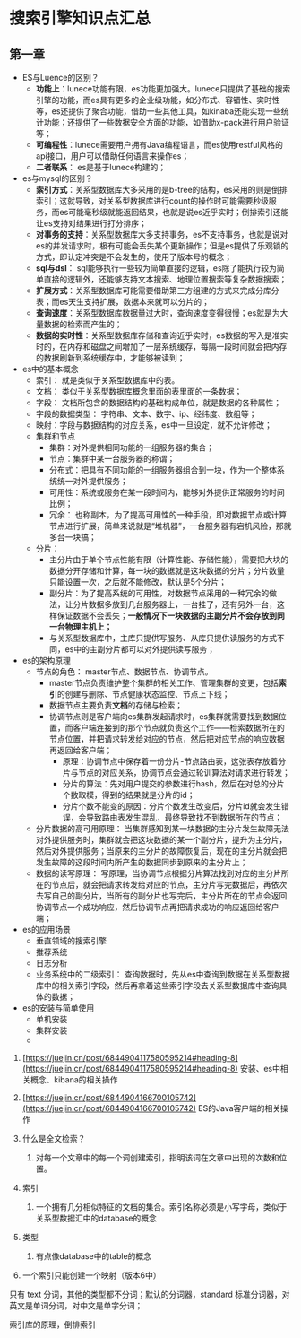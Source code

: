 # 搜索引擎知识点汇总



## 第一章

- ES与Luence的区别？
   - **功能上**：lunece功能有限，es功能更加强大。lunece只提供了基础的搜索引擎的功能，而es具有更多的企业级功能，如分布式、容错性、实时性等，es还提供了聚合功能，借助一些其他工具，如kinaba还能实现一些统计功能；还提供了一些数据安全方面的功能，如借助x-pack进行用户验证等；
   - **可编程性**：lunece需要用户拥有Java编程语言，而es使用restful风格的api接口，用户可以借助任何语言来操作es；
   - **二者联系**： es是基于lunece构建的；
- es与mysql的区别？
   - **索引方式**：关系型数据库大多采用的是b-tree的结构，es采用的则是倒排索引；这就导致，对关系型数据库进行count的操作时可能需要秒级服务，而es可能毫秒级就能返回结果，也就是说es近乎实时；倒排索引还能让es支持对结果进行打分排序；
   - **对事务的支持**：关系型数据库大多支持事务，es不支持事务，也就是说对es的并发请求时，极有可能会丢失某个更新操作；但是es提供了乐观锁的方式，即认定冲突是不会发生的，使用了版本号的概念；
   - **sql与dsl**： sql能够执行一些较为简单直接的逻辑，es除了能执行较为简单直接的逻辑外，还能够支持文本搜索、地理位置搜索等复杂数据搜索；
   - **扩展方式**：关系型数据库可能需要借助第三方组建的方式来完成分库分表；而es天生支持扩展，数据本来就可以分片的；
   - **查询速度**：关系型数据库数据量过大时，查询速度变得很慢；es就是为大量数据的检索而产生的；
   - **数据的实时性**：关系型数据库存储和查询近乎实时，es数据的写入是准实时的，在内存和磁盘之间增加了一层系统缓存，每隔一段时间就会把内存的数据刷新到系统缓存中，才能够被读到；
- es中的基本概念
   - 索引： 就是类似于关系型数据库中的表。
   - 文档： 类似于关系型数据库概念里面的表里面的一条数据；
   - 字段： 文档所包含的数据结构的基础构成单位，就是数据的各种属性；
   - 字段的数据类型： 字符串、文本、数字、ip、经纬度、数组等；
   - 映射：字段与数据结构的对应关系，es中一旦设定，就不允许修改；
   - 集群和节点
      - 集群：对外提供相同功能的一组服务器的集合；
      - 节点：集群中某一台服务器的称谓；
      - 分布式：把具有不同功能的一组服务器组合到一块，作为一个整体系统统一对外提供服务；
      - 可用性：系统或服务在某一段时间内，能够对外提供正常服务的时间比例；
      - 冗余： 也称副本，为了提高可用性的一种手段，即对数据节点或计算节点进行扩展，简单来说就是“堆机器”，一台服务器有宕机风险，那就多台一块搞；
   - 分片： 
      - 主分片由于单个节点性能有限（计算性能、存储性能），需要把大块的数据分开存储和计算，每一块的数据就是这块数据的分片；分片数量只能设置一次，之后就不能修改，默认是5个分片；
      - 副分片：为了提高系统的可用性，对数据节点采用的一种冗余的做法，让分片数据多放到几台服务器上，一台挂了，还有另外一台，这样保证数据不会丢失；**一般情况下一块数据的主副分片不会存放到同一台物理主机上；**
      - 与关系型数据库中，主库只提供写服务、从库只提供读服务的方式不同，es中的主副分片都可以对外提供读写服务；
- es的架构原理
   - 节点的角色： master节点、数据节点、协调节点。
      - master节点负责维护整个集群的相关工作、管理集群的变更，包括**索引**的创建与删除、节点健康状态监控、节点上下线；
      - 数据节点主要负责**文档**的存储与检索；
      - 协调节点则是客户端向es集群发起请求时，es集群就需要找到数据位置，而客户端连接到的那个节点就负责这个工作——检索数据所在的节点位置，并把请求转发给对应的节点，然后把对应节点的响应数据再返回给客户端；
         - 原理：协调节点中保存着一份分片-节点路由表，这张表存放着分片与节点的对应关系，协调节点会通过轮训算法对请求进行转发；
         - 分片的算法：先对用户提交的参数进行hash，然后在对总的分片个数取模，得到的结果就是分片的id；
         - 分片个数不能变的原因：分片个数发生改变后，分片id就会发生错误，会导致路由表发生混乱，最终导致找不到数据所在的节点；
   - 分片数据的高可用原理： 当集群感知到某一块数据的主分片发生故障无法对外提供服务时，集群就会把这块数据的某一个副分片，提升为主分片，然后对外提供服务；当原来的主分片的故障恢复后，现在的主分片就会把发生故障的这段时间内所产生的数据同步到原来的主分片上；
   - 数据的读写原理： 写原理，当协调节点根据分片算法找到对应的主分片所在的节点后，就会把请求转发给对应的节点，主分片写完数据后，再依次去写自己的副分片，当所有的副分片也写完后，主分片所在的节点会返回协调节点一个成功响应，然后协调节点再把请求成功的响应返回给客户端；
- es的应用场景
   - 垂直领域的搜索引擎
   - 推荐系统
   - 日志分析
   - 业务系统中的二级索引： 查询数据时，先从es中查询到数据在关系型数据库中的相关索引字段，然后再拿着这些索引字段去关系型数据库中查询具体的数据；
- es的安装与简单使用
   - 单机安装
   - 集群安装
   - 
















1. [https://juejin.cn/post/6844904117580595214#heading-8](https://juejin.cn/post/6844904117580595214#heading-8) 安装、es中相关概念、kibana的相关操作
2. [https://juejin.cn/post/6844904166700105742](https://juejin.cn/post/6844904166700105742) ES的Java客户端的相关操作



1. 什么是全文检索？
   1. 对每一个文章中的每一个词创建索引，指明该词在文章中出现的次数和位置。
2. 索引
   1. 一个拥有几分相似特征的文档的集合。索引名称必须是小写字母，类似于关系型数据汇中的database的概念
3. 类型
   1. 有点像database中的table的概念
4. 一个索引只能创建一个映射（版本6中）

只有 text 分词，其他的类型都不分词；默认的分词器，standard 标准分词器，对英文是单词分词，对中文是单字分词；

索引库的原理，倒排索引





